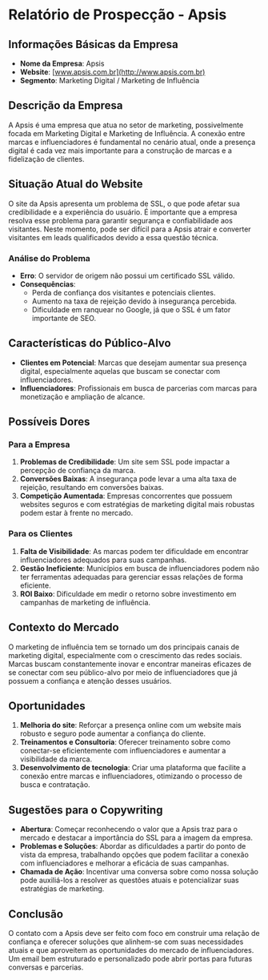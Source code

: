# Relatório de Prospecção - Apsis

## Informações Básicas da Empresa
- **Nome da Empresa**: Apsis
- **Website**: [www.apsis.com.br](http://www.apsis.com.br)
- **Segmento**: Marketing Digital / Marketing de Influência

## Descrição da Empresa
A Apsis é uma empresa que atua no setor de marketing, possivelmente focada em Marketing Digital e Marketing de Influência. A conexão entre marcas e influenciadores é fundamental no cenário atual, onde a presença digital é cada vez mais importante para a construção de marcas e a fidelização de clientes.

## Situação Atual do Website
O site da Apsis apresenta um problema de SSL, o que pode afetar sua credibilidade e a experiência do usuário. É importante que a empresa resolva esse problema para garantir segurança e confiabilidade aos visitantes. Neste momento, pode ser difícil para a Apsis atrair e converter visitantes em leads qualificados devido a essa questão técnica.

### Análise do Problema
- **Erro**: O servidor de origem não possui um certificado SSL válido.
- **Consequências**:
  - Perda de confiança dos visitantes e potenciais clientes.
  - Aumento na taxa de rejeição devido à insegurança percebida.
  - Dificuldade em ranquear no Google, já que o SSL é um fator importante de SEO.

## Características do Público-Alvo
- **Clientes em Potencial**: Marcas que desejam aumentar sua presença digital, especialmente aquelas que buscam se conectar com influenciadores.
- **Influenciadores**: Profissionais em busca de parcerias com marcas para monetização e ampliação de alcance.

## Possíveis Dores
### Para a Empresa
1. **Problemas de Credibilidade**: Um site sem SSL pode impactar a percepção de confiança da marca.
2. **Conversões Baixas**: A insegurança pode levar a uma alta taxa de rejeição, resultando em conversões baixas.
3. **Competição Aumentada**: Empresas concorrentes que possuem websites seguros e com estratégias de marketing digital mais robustas podem estar à frente no mercado.

### Para os Clientes
1. **Falta de Visibilidade**: As marcas podem ter dificuldade em encontrar influenciadores adequados para suas campanhas.
2. **Gestão Ineficiente**: Municípios em busca de influenciadores podem não ter ferramentas adequadas para gerenciar essas relações de forma eficiente.
3. **ROI Baixo**: Dificuldade em medir o retorno sobre investimento em campanhas de marketing de influência.

## Contexto do Mercado
O marketing de influência tem se tornado um dos principais canais de marketing digital, especialmente com o crescimento das redes sociais. Marcas buscam constantemente inovar e encontrar maneiras eficazes de se conectar com seu público-alvo por meio de influenciadores que já possuem a confiança e atenção desses usuários. 

## Oportunidades
1. **Melhoria do site**: Reforçar a presença online com um website mais robusto e seguro pode aumentar a confiança do cliente.
2. **Treinamentos e Consultoria**: Oferecer treinamento sobre como conectar-se eficientemente com influenciadores e aumentar a visibilidade da marca.
3. **Desenvolvimento de tecnologia**: Criar uma plataforma que facilite a conexão entre marcas e influenciadores, otimizando o processo de busca e contratação.

## Sugestões para o Copywriting
- **Abertura**: Começar reconhecendo o valor que a Apsis traz para o mercado e destacar a importância do SSL para a imagem da empresa.
- **Problemas e Soluções**: Abordar as dificuldades a partir do ponto de vista da empresa, trabalhando opções que podem facilitar a conexão com influenciadores e melhorar a eficácia de suas campanhas.
- **Chamada de Ação**: Incentivar uma conversa sobre como nossa solução pode auxiliá-los a resolver as questões atuais e potencializar suas estratégias de marketing.

## Conclusão
O contato com a Apsis deve ser feito com foco em construir uma relação de confiança e oferecer soluções que alinhem-se com suas necessidades atuais e que aproveitem as oportunidades do mercado de influenciadores. Um email bem estruturado e personalizado pode abrir portas para futuras conversas e parcerias.